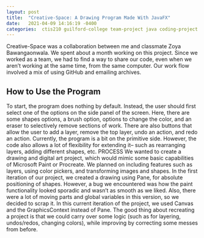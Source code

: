 ```yaml
---
layout: post
title:  "Creative-Space: A Drawing Program Made With JavaFX"
date:   2021-04-09 14:16:19 -0400
categories:  ctis210 guilford-college team-project java coding-project
---
```


Creative-Space was a collaboration between me and classmate Zoya Bawangaonwala. We spent about a month working on this project. Since we worked as a team, we had to find a way to share our code, even when we aren’t working at the same time, from the same computer. Our work flow involved a mix of using GitHub and emailing archives.

## How to Use the Program
To start, the program does nothing by default. Instead, the user should first select one of the options on the side panel of the screen. Here, there are some shapes options, a brush option, options to change the color, and an eraser to selectively remove sections of work.
There are also buttons that allow the user to add a layer, remove the top layer, undo an action, and redo an action.
Currently, the program is a bit on the primitive side. However, the code also allows a lot of flexibility for extending it– such as rearranging layers, adding different shapes, etc.
PROCESS
We wanted to create a drawing and digital art project, which would mimic some basic capabilities of Microsoft Paint or Procreate.
We planned on including features such as layers, using color pickers, and transforming images and shapes.
In the first iteration of our project, we created a drawing using Pane, for absolute positioning of shapes. However, a bug we encountered was how the paint functionality looked sporadic and wasn’t as smooth as we liked. Also, there were a lot of moving parts and global variables in this version, so we decided to scrap it.
In this current iteration of the project, we used Canvas and the GraphicsContext instead of Pane. The good thing about recreating a project is that we could carry over some logic (such as for layering, undos/redos, changing colors), while improving by correcting some messes from before.